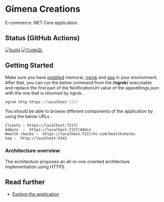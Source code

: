 # Gimena Creations

E-commerce .NET Core application.

## Status (GitHub Actions)

[![build](https://github.com/gabriel-rodriguezcastellini/UrlShortener/actions/workflows/build-validation.yml/badge.svg)](https://github.com/gabriel-rodriguezcastellini/UrlShortener/actions/workflows/build-validation.yml) [![CodeQL](https://github.com/gabriel-rodriguezcastellini/urlShortener/actions/workflows/codeql.yml/badge.svg?branch=main)](https://github.com/gabriel-rodriguezcastellini/urlShortener/actions/workflows/codeql.yml)

## Getting Started

Make sure you have [installed](https://www.memurai.com/) memurai, [ngrok](https://ngrok.com/) and [seq](https://datalust.co/) in your environment. After that, you can run the below command from the **/ngrok/** executable and replace the first part of the NotificationUrl value of the appsettings.json with the one that is returned by ngrok.

```powershell
ngrok http https://localhost:7217
```

You should be able to browse different components of the application by using the below URLs :

```
Clients : https://localhost:7217/
Admins  :  https://localhost:7217/Admin
Health checks :  https://localhost:7217/hc-ui#/healthchecks
Seq :  http://localhost:5341
```

### Architecture overview

The architecture proposes an all-in-one oriented architecture implementation using HTTPS.

## Read further

- [Explore the application](https://github.com/gabriel-rodriguezcastellini/UrlShortener/wiki#explore-the-application)
